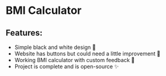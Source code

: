 <h1>BMI Calculator</h1>
<h2>Features:</h2>
<ul>
  <li>Simple black and white design 🔨</li>
  <li>Website has buttons but could need a little improvement 🧱</li>
  <li>Working BMI calculator with custom feedback 🥰</li>
  <li>Project is complete and is open-source ✨</li>
</ul>

